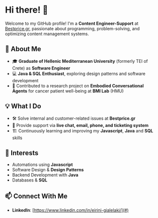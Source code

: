 # Hi there! 👋

Welcome to my GitHub profile! I'm a **Content Engineer-Support** at [Bestprice.gr](https://www.bestprice.gr), passionate about programming, problem-solving, and optimizing content management systems.

## 🚀 About Me
- 🎓 **Graduate of Hellenic Mediterranean University** (formerly TEI of Crete) as **Software Engineer**
- 💻 **Java & SQL Enthusiast**, exploring design patterns and software development
- 🔬 Contributed to a research project on **Embodied Conversational Agents** for cancer patient well-being at **BMI Lab** (HMU)

## 💡 What I Do
- 🛠 Solve internal and customer-related issues at **Bestprice.gr**
- 📩 Provide support via **live chat, email, phone, and ticketing system**
- 🏗 Continuously learning and improving my **Javascript**, **Java** and **SQL** skills

## 📌 Interests
- Automations using **Javascript**
- Software Design & **Design Patterns**
- Backend Development with **Java**
- Databases & **SQL**

## 📫 Connect With Me
- **LinkedIn**: [https://www.linkedin.com/in/eirini-gialelaki/](#)
